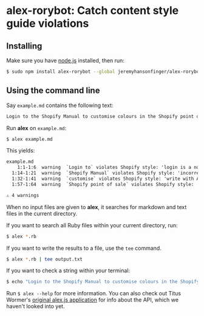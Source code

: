 # alex-rorybot: Catch content style guide violations

## Installing

Make sure you have [node.js](https://nodejs.org/en/download/) installed, then run:

```sh
$ sudo npm install alex-rorybot --global jeremyhansonfinger/alex-rorybot
```

## Using the command line

Say `example.md` contains the following text:

```md
Login to the Shopify Manual to customise colours in the Shopify point of sale application. 
```

Run **alex** on `example.md`:

```sh
$ alex example.md
```

This yields:

```txt
example.md
    1:1-1:6  warning  `Login to` violates Shopify style: 'login is a noun, not a verb.' Use `Log into`.              login-to
  1:14-1:21  warning  `Shopify Manual` violates Shopify style: 'incorrect branded name.' Use `Shopify Help Center`.  help-centre
  1:32-1:41  warning  `customise` violates Shopify style: 'write with American spelling.' Use `customize`.           customise
  1:57-1:64  warning  `Shopify point of sale` violates Shopify style: 'incorrect branded name.' Use `Shopify POS`.   Shopify-point of sale

⚠ 4 warnings
```

When no input files are given to **alex**, it searches for markdown and text files in the current directory.

If you want to search all Ruby files within your current directory, run:

```sh
$ alex *.rb
```
If you want to write the results to a file, use the `tee` command.

```sh
$ alex *.rb | tee output.txt
```

If you want to check a string within your terminal:

```sh
$ echo "Login to the Shopify Manual to customise colours in the Shopify point of sale application." | alex
```

Run `$ alex --help` for more information. You can also check out Titus Wormer's [original alex.js application](https://github.com/wooorm/alex) for info about the API, which we haven't looked into yet.



